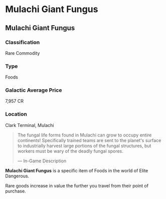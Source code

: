 # Mulachi Giant Fungus
## Mulachi Giant Fungus

### Classification

Rare Commodity

### Type

Foods

### Galactic Average Price

7,957 CR

### Location

Clark Terminal, Mulachi

> 
> 
> The fungal life forms found in Mulachi can grow to occupy entire continents!  Specifically trained teams are sent to the planet's surface to industrially harvest large portions of the fungal structures, but workers must be wary of the deadly fungal spores.
> 
> 
> — In-Game Description
> 

**Mulachi Giant Fungus** is a specific item of Foods in the world of Elite Dangerous.

Rare goods increase in value the further you travel from their point of purchase.
